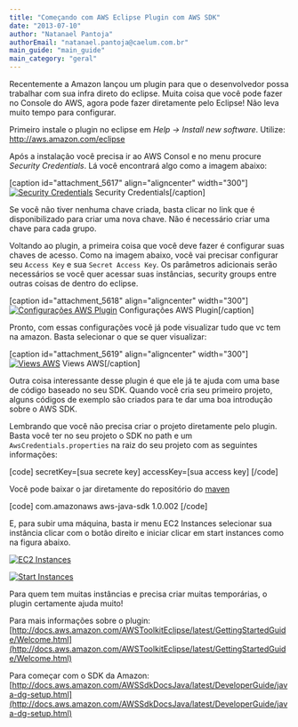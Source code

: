 ```yaml
---
title: "Começando com AWS Eclipse Plugin com AWS SDK"
date: "2013-07-10"
author: "Natanael Pantoja"
authorEmail: "natanael.pantoja@caelum.com.br"
main_guide: "main_guide"
main_category: "geral"
---
```


Recentemente a Amazon lançou um plugin para que o desenvolvedor possa trabalhar com sua infra direto do eclipse. Muita coisa que você pode fazer no Console do AWS, agora pode fazer diretamente pelo Eclipse! Não leva muito tempo para configurar.

Primeiro instale o plugin no eclipse em _Help -> Install new software_. Utilize: http://aws.amazon.com/eclipse

Após a instalação você precisa ir ao AWS Consol e no menu procure _Security Credentials_. Lá você encontrará algo como a imagem abaixo:

\[caption id="attachment\_5617" align="aligncenter" width="300"\][![Security Credentials](https://blog.caelum.com.br/wp-content/uploads/2013/06/Security-Credentials-300x70.png)](https://blog.caelum.com.br/wp-content/uploads/2013/06/Security-Credentials.png) Security Credentials\[/caption\]

Se você não tiver nenhuma chave criada, basta clicar no link que é disponibilizado para criar uma nova chave. Não é necessário criar uma chave para cada grupo.

Voltando ao plugin, a primeira coisa que você deve fazer é configurar suas chaves de acesso. Como na imagem abaixo, você vai precisar configurar seu `Access Key` e sua `Secret Access Key`. Os parâmetros adicionais serão necessários se você quer acessar suas instâncias, security groups entre outras coisas de dentro do eclipse.

\[caption id="attachment\_5618" align="aligncenter" width="300"\][![Configurações AWS Plugin](https://blog.caelum.com.br/wp-content/uploads/2013/06/Config-300x177.png)](https://blog.caelum.com.br/wp-content/uploads/2013/06/Config.png) Configurações AWS Plugin\[/caption\]

Pronto, com essas configurações você já pode visualizar tudo que vc tem na amazon. Basta selecionar o que se quer visualizar:

\[caption id="attachment\_5619" align="aligncenter" width="300"\][![Views AWS](https://blog.caelum.com.br/wp-content/uploads/2013/06/Screen-Shot-2013-06-17-at-15.44.53-300x115.png)](https://blog.caelum.com.br/wp-content/uploads/2013/06/Screen-Shot-2013-06-17-at-15.44.53.png) Views AWS\[/caption\]

Outra coisa interessante desse plugin é que ele já te ajuda com uma base de código baseado no seu SDK. Quando você cria seu primeiro projeto, alguns códigos de exemplo são criados para te dar uma boa introdução sobre o AWS SDK.

Lembrando que você não precisa criar o projeto diretamente pelo plugin. Basta você ter no seu projeto o SDK no path e um `AwsCredentials.properties` na raiz do seu projeto com as seguintes informações:

\[code\] secretKey=\[sua secrete key\] accessKey=\[sua access key\] \[/code\]

Você pode baixar o jar diretamente do repositório do [maven](http://mvnrepository.com/artifact/com.amazonaws/aws-java-sdk/1.0.002 "Amazon Maven")

\[code\] <xml> <dependency> <groupId>com.amazonaws</groupId> <artifactId>aws-java-sdk</artifactId> <version>1.0.002</version> </dependency> </xml> \[/code\]

E, para subir uma máquina, basta ir menu EC2 Instances selecionar sua instância clicar com o botão direito e iniciar clicar em start instances como na figura abaixo.

[![EC2 Instances](https://blog.caelum.com.br/wp-content/uploads/2013/07/Screen-Shot-2013-07-08-at-22.14.48-300x58.png)](https://blog.caelum.com.br/wp-content/uploads/2013/07/Screen-Shot-2013-07-08-at-22.14.48.png)

[![Start Instances](https://blog.caelum.com.br/wp-content/uploads/2013/07/Screen-Shot-2013-07-08-at-22.15.45-300x193.png)](https://blog.caelum.com.br/wp-content/uploads/2013/07/Screen-Shot-2013-07-08-at-22.15.45.png)

Para quem tem muitas instâncias e precisa criar muitas temporárias, o plugin certamente ajuda muito!

Para mais informações sobre o plugin: [http://docs.aws.amazon.com/AWSToolkitEclipse/latest/GettingStartedGuide/Welcome.html](http://docs.aws.amazon.com/AWSToolkitEclipse/latest/GettingStartedGuide/Welcome.html)

Para começar com o SDK da Amazon: [http://docs.aws.amazon.com/AWSSdkDocsJava/latest/DeveloperGuide/java-dg-setup.html](http://docs.aws.amazon.com/AWSSdkDocsJava/latest/DeveloperGuide/java-dg-setup.html)
